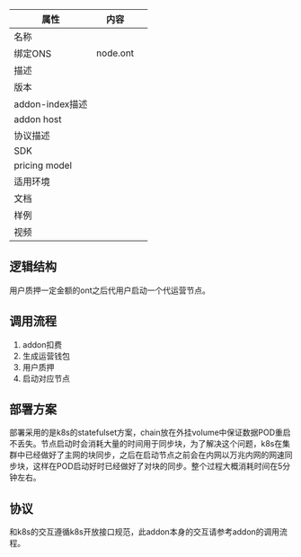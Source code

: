 | 属性            | 内容 |      |
| --------------- | ---- | ---- |
| 名称            |      |      |
| 绑定ONS         |  node.ont    |      |
| 描述            |      |      |
| 版本            |      |      |
| addon-index描述 |      |      |
| addon host      |      |      |
| 协议描述        |      |      |
| SDK             |      |      |
| pricing model   |      |      |
| 适用环境        |      |      |
| 文档            |      |      |
| 样例            |      |      |
| 视频            |      |      |

## 逻辑结构
用户质押一定金额的ont之后代用户启动一个代运营节点。
## 调用流程
1. addon扣费
2. 生成运营钱包
3. 用户质押
4. 启动对应节点
## 部署方案
部署采用的是k8s的statefulset方案，chain放在外挂volume中保证数据POD重启不丢失。节点启动时会消耗大量的时间用于同步块，为了解决这个问题，k8s在集群中已经做好了主网的块同步，之后在启动节点之前会在内网以万兆内网的网速同步块，这样在POD启动好时已经做好了对块的同步。整个过程大概消耗时间在5分钟左右。
## 协议
和k8s的交互遵循k8s开放接口规范，此addon本身的交互请参考addon的调用流程。
